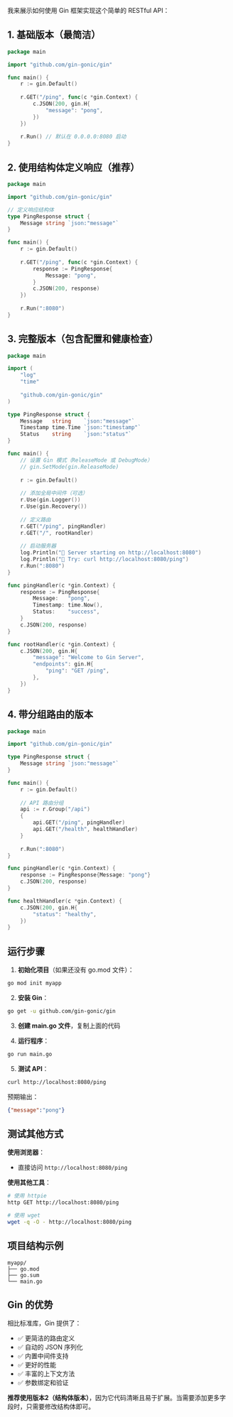 我来展示如何使用 Gin 框架实现这个简单的 RESTful API：

## 1. 基础版本（最简洁）

```go
package main

import "github.com/gin-gonic/gin"

func main() {
    r := gin.Default()
    
    r.GET("/ping", func(c *gin.Context) {
        c.JSON(200, gin.H{
            "message": "pong",
        })
    })
    
    r.Run() // 默认在 0.0.0.0:8080 启动
}
```

## 2. 使用结构体定义响应（推荐）

```go
package main

import "github.com/gin-gonic/gin"

// 定义响应结构体
type PingResponse struct {
    Message string `json:"message"`
}

func main() {
    r := gin.Default()
    
    r.GET("/ping", func(c *gin.Context) {
        response := PingResponse{
            Message: "pong",
        }
        c.JSON(200, response)
    })
    
    r.Run(":8080")
}
```

## 3. 完整版本（包含配置和健康检查）

```go
package main

import (
    "log"
    "time"
    
    "github.com/gin-gonic/gin"
)

type PingResponse struct {
    Message   string    `json:"message"`
    Timestamp time.Time `json:"timestamp"`
    Status    string    `json:"status"`
}

func main() {
    // 设置 Gin 模式（ReleaseMode 或 DebugMode）
    // gin.SetMode(gin.ReleaseMode)
    
    r := gin.Default()
    
    // 添加全局中间件（可选）
    r.Use(gin.Logger())
    r.Use(gin.Recovery())
    
    // 定义路由
    r.GET("/ping", pingHandler)
    r.GET("/", rootHandler)
    
    // 启动服务器
    log.Println("🚀 Server starting on http://localhost:8080")
    log.Println("📡 Try: curl http://localhost:8080/ping")
    r.Run(":8080")
}

func pingHandler(c *gin.Context) {
    response := PingResponse{
        Message:   "pong",
        Timestamp: time.Now(),
        Status:    "success",
    }
    c.JSON(200, response)
}

func rootHandler(c *gin.Context) {
    c.JSON(200, gin.H{
        "message": "Welcome to Gin Server",
        "endpoints": gin.H{
            "ping": "GET /ping",
        },
    })
}
```

## 4. 带分组路由的版本

```go
package main

import "github.com/gin-gonic/gin"

type PingResponse struct {
    Message string `json:"message"`
}

func main() {
    r := gin.Default()
    
    // API 路由分组
    api := r.Group("/api")
    {
        api.GET("/ping", pingHandler)
        api.GET("/health", healthHandler)
    }
    
    r.Run(":8080")
}

func pingHandler(c *gin.Context) {
    response := PingResponse{Message: "pong"}
    c.JSON(200, response)
}

func healthHandler(c *gin.Context) {
    c.JSON(200, gin.H{
        "status": "healthy",
    })
}
```

## 运行步骤

1. **初始化项目**（如果还没有 go.mod 文件）：
```bash
go mod init myapp
```

2. **安装 Gin**：
```bash
go get -u github.com/gin-gonic/gin
```

3. **创建 main.go 文件**，复制上面的代码

4. **运行程序**：
```bash
go run main.go
```

5. **测试 API**：
```bash
curl http://localhost:8080/ping
```

预期输出：
```json
{"message":"pong"}
```

## 测试其他方式

**使用浏览器**：
- 直接访问 `http://localhost:8080/ping`

**使用其他工具**：
```bash
# 使用 httpie
http GET http://localhost:8080/ping

# 使用 wget
wget -q -O - http://localhost:8080/ping
```

## 项目结构示例

```
myapp/
├── go.mod
├── go.sum
└── main.go
```

## Gin 的优势

相比标准库，Gin 提供了：
- ✅ 更简洁的路由定义
- ✅ 自动的 JSON 序列化
- ✅ 内置中间件支持
- ✅ 更好的性能
- ✅ 丰富的上下文方法
- ✅ 参数绑定和验证

**推荐使用版本2（结构体版本）**，因为它代码清晰且易于扩展。当需要添加更多字段时，只需要修改结构体即可。

